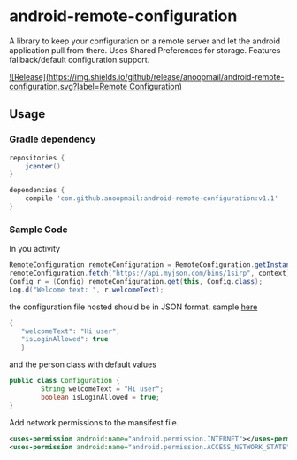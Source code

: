 # android-remote-configuration
A library to keep your configuration on a remote server and let the android application pull from there. Uses Shared Preferences for storage. Features fallback/default configuration support.

[![Release](https://img.shields.io/github/release/anoopmail/android-remote-configuration.svg?label=Remote Configuration)](https://jitpack.io/#anoopmail/android-remote-configuration)

## Usage

### Gradle dependency

```groovy
repositories {
    jcenter()
}

dependencies {
    compile 'com.github.anoopmail:android-remote-configuration:v1.1'
}
```

### Sample Code

In you activity
```java
RemoteConfiguration remoteConfiguration = RemoteConfiguration.getInstance();
remoteConfiguration.fetch("https://api.myjson.com/bins/1sirp", context); // Initiate a network read, run asynchronously
Config r = (Config) remoteConfiguration.get(this, Config.class);
Log.d("Welcome text: ", r.welcomeText);
```
the configuration file hosted should be in JSON format. sample [here](https://api.myjson.com/bins/1sirp)

```java
{
   "welcomeText": "Hi user",
   "isLoginAllowed": true
   }
```

and the person class with default values
```java
public class Configuration {
        String welcomeText = "Hi user";
        boolean isLoginAllowed = true;
}
```
Add network permissions to the mansifest file.
```xml
<uses-permission android:name="android.permission.INTERNET"></uses-permission>
<uses-permission android:name="android.permission.ACCESS_NETWORK_STATE"></uses-permission>
```
